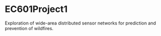 # EC601Project1
Exploration of wide-area distributed sensor networks for prediction and prevention of wildfires.
